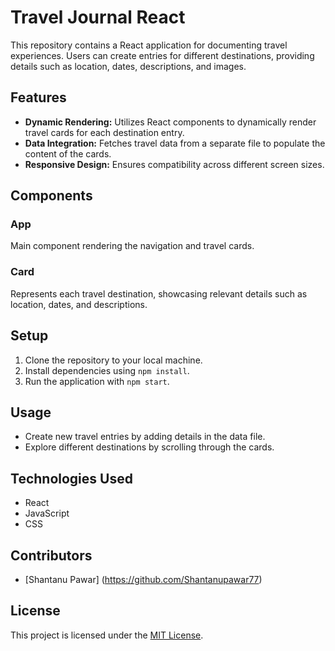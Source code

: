 # Travel Journal React

This repository contains a React application for documenting travel experiences. Users can create entries for different destinations, providing details such as location, dates, descriptions, and images.

## Features

- **Dynamic Rendering:** Utilizes React components to dynamically render travel cards for each destination entry.
- **Data Integration:** Fetches travel data from a separate file to populate the content of the cards.
- **Responsive Design:** Ensures compatibility across different screen sizes.

## Components

### App
Main component rendering the navigation and travel cards.

### Card
Represents each travel destination, showcasing relevant details such as location, dates, and descriptions.

## Setup

1. Clone the repository to your local machine.
2. Install dependencies using `npm install`.
3. Run the application with `npm start`.

## Usage

- Create new travel entries by adding details in the data file.
- Explore different destinations by scrolling through the cards.

## Technologies Used

- React
- JavaScript
- CSS

## Contributors

- [Shantanu Pawar] (https://github.com/Shantanupawar77)

## License

This project is licensed under the [MIT License](LICENSE).

